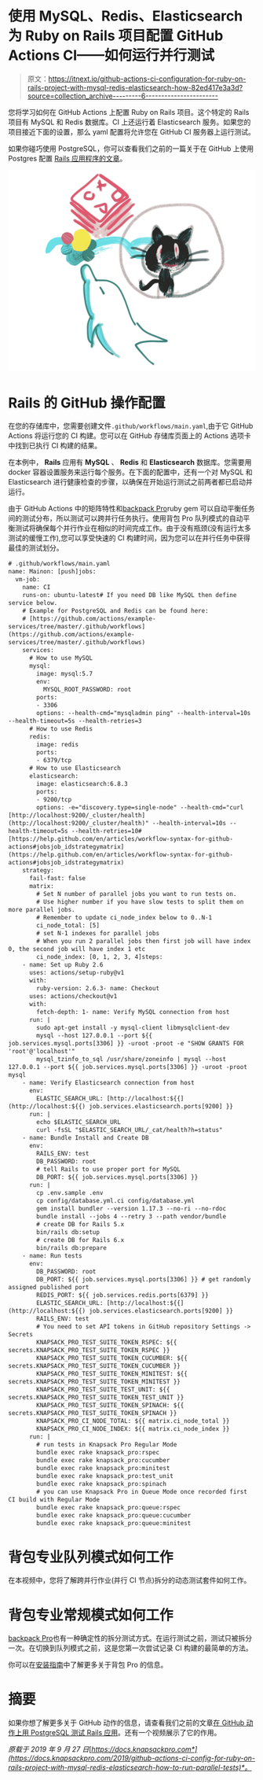 # 使用 MySQL、Redis、Elasticsearch 为 Ruby on Rails 项目配置 GitHub Actions CI——如何运行并行测试

> 原文：<https://itnext.io/github-actions-ci-configuration-for-ruby-on-rails-project-with-mysql-redis-elasticsearch-how-82ed417e3a3d?source=collection_archive---------6----------------------->

您将学习如何在 GitHub Actions 上配置 Ruby on Rails 项目。这个特定的 Rails 项目有 MySQL 和 Redis 数据库。CI 上还运行着 Elasticsearch 服务。如果您的项目接近下面的设置，那么 yaml 配置将允许您在 GitHub CI 服务器上运行测试。

如果你碰巧使用 PostgreSQL，你可以查看我们之前的一篇关于在 GitHub 上使用 Postgres 配置 [Rails 应用程序的文章](https://docs.knapsackpro.com/2019/how-to-run-rspec-on-github-actions-for-ruby-on-rails-app-using-parallel-jobs)。

![](img/5065110ca43528a45e93198a924320fb.png)

# Rails 的 GitHub 操作配置

在您的存储库中，您需要创建文件`.github/workflows/main.yaml`,由于它 GitHub Actions 将运行您的 CI 构建。您可以在 GitHub 存储库页面上的 Actions 选项卡中找到已执行 CI 构建的结果。

在本例中， **Rails** 应用有 **MySQL** 、 **Redis** 和 **Elasticsearch** 数据库。您需要用 docker 容器设置服务来运行每个服务。在下面的配置中，还有一个对 MySQL 和 Elasticsearch 进行健康检查的步骤，以确保在开始运行测试之前两者都已启动并运行。

由于 GitHub Actions 中的矩阵特性和[backpack Pro](https://knapsackpro.com/?utm_source=medium&utm_medium=blog&utm_campaign=github-actions-ci-config-for-ruby-on-rails-project-with-mysql-redis-elasticsearch-how-to-run-parallel-tests)ruby gem 可以自动平衡任务间的测试分布，所以测试可以跨并行任务执行。使用背包 Pro 队列模式的自动平衡测试将确保每个并行作业在相似的时间完成工作。由于没有瓶颈(没有运行太多测试的缓慢工作),您可以享受快速的 CI 构建时间，因为您可以在并行任务中获得最佳的测试划分。

```
# .github/workflows/main.yaml
name: Mainon: [push]jobs:
  vm-job:
    name: CI
    runs-on: ubuntu-latest# If you need DB like MySQL then define service below.
    # Example for PostgreSQL and Redis can be found here:
    # [https://github.com/actions/example-services/tree/master/.github/workflows](https://github.com/actions/example-services/tree/master/.github/workflows)
    services:
      # How to use MySQL
      mysql:
        image: mysql:5.7
        env:
          MYSQL_ROOT_PASSWORD: root
        ports:
        - 3306
        options: --health-cmd="mysqladmin ping" --health-interval=10s --health-timeout=5s --health-retries=3
      # How to use Redis
      redis:
        image: redis
        ports:
        - 6379/tcp
      # How to use Elasticsearch
      elasticsearch:
        image: elasticsearch:6.8.3
        ports:
        - 9200/tcp
        options: -e="discovery.type=single-node" --health-cmd="curl [http://localhost:9200/_cluster/health](http://localhost:9200/_cluster/health)" --health-interval=10s --health-timeout=5s --health-retries=10# [https://help.github.com/en/articles/workflow-syntax-for-github-actions#jobsjob_idstrategymatrix](https://help.github.com/en/articles/workflow-syntax-for-github-actions#jobsjob_idstrategymatrix)
    strategy:
      fail-fast: false
      matrix:
        # Set N number of parallel jobs you want to run tests on.
        # Use higher number if you have slow tests to split them on more parallel jobs.
        # Remember to update ci_node_index below to 0..N-1
        ci_node_total: [5]
        # set N-1 indexes for parallel jobs
        # When you run 2 parallel jobs then first job will have index 0, the second job will have index 1 etc
        ci_node_index: [0, 1, 2, 3, 4]steps:
    - name: Set up Ruby 2.6
      uses: actions/setup-ruby@v1
      with:
        ruby-version: 2.6.3- name: Checkout
      uses: actions/checkout@v1
      with:
        fetch-depth: 1- name: Verify MySQL connection from host
      run: |
        sudo apt-get install -y mysql-client libmysqlclient-dev
        mysql --host 127.0.0.1 --port ${{ job.services.mysql.ports[3306] }} -uroot -proot -e "SHOW GRANTS FOR 'root'@'localhost'"
        mysql_tzinfo_to_sql /usr/share/zoneinfo | mysql --host 127.0.0.1 --port ${{ job.services.mysql.ports[3306] }} -uroot -proot mysql
    - name: Verify Elasticsearch connection from host
      env:
        ELASTIC_SEARCH_URL: [http://localhost:${{](http://localhost:${{) job.services.elasticsearch.ports[9200] }}
      run: |
        echo $ELASTIC_SEARCH_URL
        curl -fsSL "$ELASTIC_SEARCH_URL/_cat/health?h=status"
    - name: Bundle Install and Create DB
      env:
        RAILS_ENV: test
        DB_PASSWORD: root
        # tell Rails to use proper port for MySQL
        DB_PORT: ${{ job.services.mysql.ports[3306] }}
      run: |
        cp .env.sample .env
        cp config/database.yml.ci config/database.yml
        gem install bundler --version 1.17.3 --no-ri --no-rdoc
        bundle install --jobs 4 --retry 3 --path vendor/bundle
        # create DB for Rails 5.x
        bin/rails db:setup
        # create DB for Rails 6.x
        bin/rails db:prepare
    - name: Run tests
      env:
        DB_PASSWORD: root
        DB_PORT: ${{ job.services.mysql.ports[3306] }} # get randomly assigned published port
        REDIS_PORT: ${{ job.services.redis.ports[6379] }}
        ELASTIC_SEARCH_URL: [http://localhost:${{](http://localhost:${{) job.services.elasticsearch.ports[9200] }}
        RAILS_ENV: test
        # You need to set API tokens in GitHub repository Settings -> Secrets
        KNAPSACK_PRO_TEST_SUITE_TOKEN_RSPEC: ${{ secrets.KNAPSACK_PRO_TEST_SUITE_TOKEN_RSPEC }}
        KNAPSACK_PRO_TEST_SUITE_TOKEN_CUCUMBER: ${{ secrets.KNAPSACK_PRO_TEST_SUITE_TOKEN_CUCUMBER }}
        KNAPSACK_PRO_TEST_SUITE_TOKEN_MINITEST: ${{ secrets.KNAPSACK_PRO_TEST_SUITE_TOKEN_MINITEST }}
        KNAPSACK_PRO_TEST_SUITE_TEST_UNIT: ${{ secrets.KNAPSACK_PRO_TEST_SUITE_TOKEN_TEST_UNIT }}
        KNAPSACK_PRO_TEST_SUITE_TOKEN_SPINACH: ${{ secrets.KNAPSACK_PRO_TEST_SUITE_TOKEN_SPINACH }}
        KNAPSACK_PRO_CI_NODE_TOTAL: ${{ matrix.ci_node_total }}
        KNAPSACK_PRO_CI_NODE_INDEX: ${{ matrix.ci_node_index }}
      run: |
        # run tests in Knapsack Pro Regular Mode
        bundle exec rake knapsack_pro:rspec
        bundle exec rake knapsack_pro:cucumber
        bundle exec rake knapsack_pro:minitest
        bundle exec rake knapsack_pro:test_unit
        bundle exec rake knapsack_pro:spinach
        # you can use Knapsack Pro in Queue Mode once recorded first CI build with Regular Mode
        bundle exec rake knapsack_pro:queue:rspec
        bundle exec rake knapsack_pro:queue:cucumber
        bundle exec rake knapsack_pro:queue:minitest
```

# 背包专业队列模式如何工作

在本视频中，您将了解跨并行作业(并行 CI 节点)拆分的动态测试套件如何工作。

# 背包专业常规模式如何工作

[backpack Pro](https://knapsackpro.com/?utm_source=medium&utm_medium=blog&utm_campaign=github-actions-ci-config-for-ruby-on-rails-project-with-mysql-redis-elasticsearch-how-to-run-parallel-tests)也有一种确定性的拆分测试方式。在运行测试之前，测试只被拆分一次。在切换到队列模式之前，这是您第一次尝试记录 CI 构建的最简单的方法。

你可以在[安装指南](https://docs.knapsackpro.com/integration/)中了解更多关于背包 Pro 的信息。

# 摘要

如果你想了解更多关于 GitHub 动作的信息，请查看我们之前的文章[在 GitHub 动作上用 PostgreSQL 测试 Rails 应用](https://docs.knapsackpro.com/2019/how-to-run-rspec-on-github-actions-for-ruby-on-rails-app-using-parallel-jobs)。还有一个视频展示了它的作用。

*原载于 2019 年 9 月 27 日*[*https://docs.knapsackpro.com*](https://docs.knapsackpro.com/2019/github-actions-ci-config-for-ruby-on-rails-project-with-mysql-redis-elasticsearch-how-to-run-parallel-tests)*。*